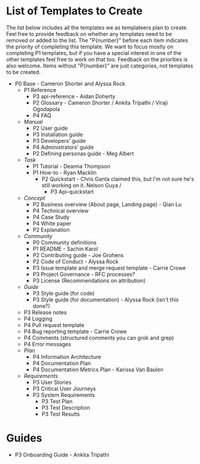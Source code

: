 # List of Templates to Create

The list below includes all the templates we as templateers plan to create. Feel free to provide feedback on whether any templates need to be removed or added to the list. The "P{number}" before each item indicates the priority of completing this template. We want to focus mostly on completing P1 templates, but if you have a special interest in one of the other templates feel free to work on that too. Feedback on the priorities is also welcome. Items without "P{number}" are just categories, not templates to be created.

* P0 Base - Cameron Shorter and Alyssa Rock
	* P1 Reference
		* P3 api-reference - Aidan Doherty
		* P2 Glossary - Cameron Shorter / Ankita Tripathi / Viraji Ogodapola
		* P4 FAQ
	* *Manual*
		* P2 User guide
		* P3 Installation guide
		* P3 Developers' guide
		* P4 Administrators’ guide
		* P2 Defining personas guide - Meg Albert
	* *Task*
		* P1 Tutorial - Deanna Thompson
		* P1 How-to - Ryan Macklin
			* P2 Quickstart - Chris Ganta claimed this, but I'm not sure he's still working on it. Nelson Guya / 
				* P3 Api-quickstart
	* *Concept*
		* P2 Business overview (About page, Landing page) - Qian Lu
		* P4 Technical overview
		* P4 Case Study
		* P4 White paper
		* P2 Explanation
	* *Community*
		* P0 Community definitions
		* P1 README - Sachin Karol
		* P2 Contributing guide - Joe Grohens
		* P2 Code of Conduct - Alyssa Rock
		* P3 Issue template and merge request template - Carrie Crowe
		* P3 Project Governance - RFC processes?
		* P3 License (Recommendations on attribution)
	* *Guide*
		* P3 Style guide (for code)
		* P3 Style guide (for documentation) - Alyssa Rock (isn't this done?)
	* P3 Release notes
	* P4 Logging
	* P4 Pull request template
	* P4 Bug reporting template - Carrie Crowe
	* P4 Comments (structured comments you can grok and grep)
	* P4 Error messages
	* *Plan*
		* P4 Information Architecture
		* P4 Documentation Plan
		* P4 Documentation Metrics Plan - Karissa Van Baulen
	* *Requirements*
		* P3 User Stories
		* P3 Critical User Journeys
		* P3 System Requirements
	        * P3 Test Plan
	        * P3 Test Description
	        * P3 Test Results

# Guides

* P3 Onboarding Guide - Ankita Tripathi
